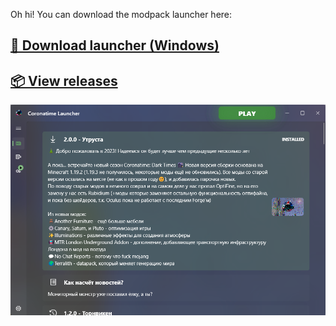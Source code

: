  Oh hi! You can download the modpack launcher here:

## [**🚀 Download launcher (Windows)**](https://github.com/Oqtavios/coronatime_revaxed/releases/download/launcher_build12/launcher_installer.exe)
## [**📦 View releases**](https://github.com/Oqtavios/coronatime_revaxed/releases)

![Coronatime Dark Times launcher screenshot](/screenshot.png "Launcher screenshot")